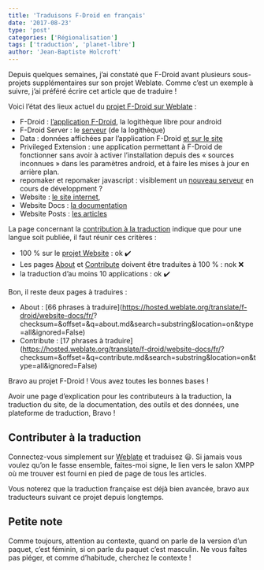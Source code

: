 ```yaml
---
title: 'Traduisons F-Droid en français'
date: '2017-08-23'
type: 'post'
categories: ['Régionalisation']
tags: ['traduction', 'planet-libre']
author: 'Jean-Baptiste Holcroft'
---
```


Depuis quelques semaines, j’ai constaté que F-Droid avant plusieurs
sous-projets supplémentaires sur son projet Weblate. Comme c’est un exemple
à suivre, j’ai préféré écrire cet article que de traduire !

Voici l’état des lieux actuel du [projet F-Droid sur
Weblate](https://hosted.weblate.org/projects/f-droid/#components) :

* F-Droid : [l’application F-Droid](https://f-droid.org/FDroid.apk), la
  logithèque libre pour android
* F-Droid Server : le [serveur](https://gitlab.com/fdroid/fdroidserver/) (de
  la logithèque)
* Data : données affichées par l’application F-Droid [et sur le
  site](https://f-droid.org/packages/)
* Privileged Extension : une application permettant à F-Droid de fonctionner
  sans avoir à activer l’installation depuis des « sources inconnues » dans
  les paramètres android, et à faire les mises à jour en arrière plan.
* repomaker et repomaker javascript : visiblement un [nouveau
  serveur](https://gitlab.com/fdroid/repomaker) en cours de développment ?
* Website : [le site internet](http://f-droid.org),
* Website Docs : [la documentation](https://f-droid.org/docs)
* Website Posts : [les articles](https://f-droid.org/2017/04/04/new-ux.html)

La page concernant la [contribution à la
traduction](https://f-droid.org/docs/Translation_and_Localization/) indique
que pour une langue soit publiée, il faut réunir ces critères :

* 100 % sur le [projet
  Website](https://hosted.weblate.org/projects/f-droid/website) : ok ✔️
* Les pages [About](https://f-droid.org/about/) et
  [Contribute](https://f-droid.org/contribute/) doivent être traduites à
  100 % : nok ❌
* la traduction d’au moins 10 applications : ok ✔️

Bon, il reste deux pages à traduires :

* About : [66 phrases à
  traduire](https://hosted.weblate.org/translate/f-droid/website-docs/fr/?
  checksum=&offset=&q=about.md&search=substring&location=on&type=all&ignored=False)
* Contribute : [17 phrases à
  traduire](https://hosted.weblate.org/translate/f-droid/website-docs/fr/?
  checksum=&offset=&q=contribute.md&search=substring&location=on&type=all&ignored=False)

Bravo au projet F-Droid ! Vous avez toutes les bonnes bases !

Avoir une page d’explication pour les contributeurs à la traduction, la
traduction du site, de la documentation, des outils et des données, une
plateforme de traduction, Bravo !

## Contributer à la traduction

Connectez-vous simplement sur
[Weblate](https://hosted.weblate.org/projects/f-droid/) et traduisez 😃. Si
jamais vous voulez qu’on le fasse ensemble, faites-moi signe, le lien vers
le salon XMPP où me trouver est fourni en pied de page de tous les articles.

Vous noterez que la traduction française est déjà bien avancée, bravo aux
traducteurs suivant ce projet depuis longtemps.

## Petite note

Comme toujours, attention au contexte, quand on parle de la version d’un
paquet, c’est féminin, si on parle du paquet c’est masculin. Ne vous faîtes
pas piéger, et comme d’habitude, cherchez le contexte !
